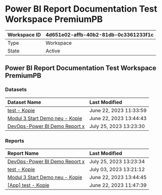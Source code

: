 



# Power BI Report Documentation Test Workspace PremiumPB

|Workspace ID|4d651e02-affb-40b2-81db-0c3361233f1c|
| :--- | :--- |
|Type|Workspace|
|State|Active|

## Power BI Report Documentation Test Workspace PremiumPB

### Datasets

|Dataset Name|Last Modified|
| :--- | :--- |
|[test - Kopie](../Datasets/test---Kopie.md)|June 22, 2023 11:33:59|
|[Modul 3 Start Demo neu - Kopie](../Datasets/Modul-3-Start-Demo-neu---Kopie.md)|June 22, 2023 13:44:43|
|[DevOps-Power BI Demo Report x](../Datasets/DevOps-Power-BI-Demo-Report-x.md)|July 25, 2023 13:23:30|

### Reports

|Report Name|Last Modified|
| :--- | :--- |
|[DevOps-Power BI Demo Report x](./DevOps-Power-BI-Demo-Report-x.md)|July 25, 2023 13:23:34|
|[test - Kopie](./test---Kopie.md)|July 03, 2023 13:21:12|
|[Modul 3 Start Demo neu - Kopie](./Modul-3-Start-Demo-neu---Kopie.md)|June 22, 2023 13:44:45|
|[[App] test - Kopie](./[App]-test---Kopie.md)|June 22, 2023 11:47:39|
